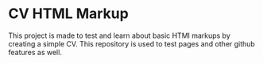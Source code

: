 # CV HTML Markup
This project is made to test and learn about basic HTMl markups by creating a simple CV. This repository is used to test pages and other github features as well.
